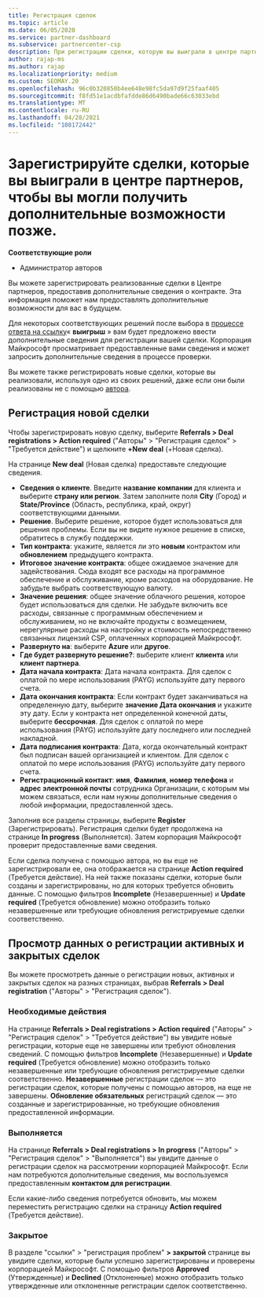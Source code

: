 ```yaml
---
title: Регистрация сделок
ms.topic: article
ms.date: 06/05/2020
ms.service: partner-dashboard
ms.subservice: partnercenter-csp
description: При регистрации сделки, которую вы выиграли в центре партнеров, она помогает корпорации Майкрософт предоставить вам больше возможностей в будущем.
author: rajap-ms
ms.author: rajap
ms.localizationpriority: medium
ms.custom: SEOMAY.20
ms.openlocfilehash: 96c0b320850b4ee648e98fc5da97d9f25faaf405
ms.sourcegitcommit: f8fd51e1acdbfafdde86d6490bade66c63033ebd
ms.translationtype: MT
ms.contentlocale: ru-RU
ms.lasthandoff: 04/28/2021
ms.locfileid: "108172442"
---
```

# <a name="register-deals-youve-won-in-partner-center-so-you-can-get-more-opportunities-later"></a>Зарегистрируйте сделки, которые вы выиграли в центре партнеров, чтобы вы могли получить дополнительные возможности позже.

**Соответствующие роли**

- Администратор авторов

Вы можете зарегистрировать реализованные сделки в Центре партнеров, предоставив дополнительные сведения о контракте. Эта информация поможет нам предоставлять дополнительные возможности для вас в будущем.

Для некоторых соответствующих решений после выбора в [процессе ответа на ссылку](manage-leads.md)« **выигрыш** » вам будет предложено ввести дополнительные сведения для регистрации вашей сделки. Корпорация Майкрософт просматривает предоставленные вами сведения и может запросить дополнительные сведения в процессе проверки.

Вы можете также регистрировать новые сделки, которые вы реализовали, используя одно из своих решений, даже если они были реализованы не с помощью [автора](referrals.md). 

## <a name="register-a-new-deal"></a>Регистрация новой сделки

Чтобы зарегистрировать новую сделку, выберите **Referrals > Deal registrations > Action required** ("Авторы" > "Регистрация сделок" > "Требуется действие") и щелкните **+New deal** (+Новая сделка).

На странице **New deal** (Новая сделка) предоставьте следующие сведения.

- **Сведения о клиенте**. Введите **название компании** для клиента и выберите **страну или регион**. Затем заполните поля **City** (Город) и **State/Province** (Область, республика, край, округ) соответствующими данными.
- **Решение**. Выберите решение, которое будет использоваться для решения проблемы. Если вы не видите нужное решение в списке, обратитесь в службу поддержки.
- **Тип контракта**: укажите, является ли это **новым** контрактом или **обновлением** предыдущего контракта.
- **Итоговое значение контракта**: общее ожидаемое значение для задействования. Сюда входят все расходы на программное обеспечение и обслуживание, кроме расходов на оборудование. Не забудьте выбрать соответствующую валюту.
- **Значение решения**: общее значение облачного решения, которое будет использоваться для сделки. Не забудьте включить все расходы, связанные с программным обеспечением и обслуживанием, но не включайте продукты с возмещением, нерегулярные расходы на настройку и стоимость непосредственно связанных лицензий CSP, оплаченных корпорацией Майкрософт.
- **Развернуто на**: выберите **Azure** или **другое**.
- **Где будет развернуто решение?**: выберите клиент **клиента** или **клиент партнера**.
- **Дата начала контракта**: Дата начала контракта. Для сделок с оплатой по мере использования (PAYG) используйте дату первого счета.
- **Дата окончания контракта**: Если контракт будет заканчиваться на определенную дату, выберите **значение Дата окончания** и укажите эту дату. Если у контракта нет определенной конечной даты, выберите **бессрочная**. Для сделок с оплатой по мере использования (PAYG) используйте дату последнего или последней накладной.
- **Дата подписания контракта**: Дата, когда окончательный контракт был подписан вашей организацией и клиентом. Для сделок с оплатой по мере использования (PAYG) используйте дату первого счета.
- **Регистрационный контакт**: **имя**, **Фамилия**, **номер телефона** и **адрес электронной почты** сотрудника Организации, с которым мы можем связаться, если нам нужны дополнительные сведения о любой информации, предоставленной здесь.

Заполнив все разделы страницы, выберите **Register** (Зарегистрировать). Регистрация сделки будет продолжена на странице **In progress** (Выполняется). Затем корпорация Майкрософт проверит предоставленные вами сведения.

Если сделка получена с помощью автора, но вы еще не зарегистрировали ее, она отображается на странице **Action required** (Требуется действие). На ней также показаны сделки, которые были созданы и зарегистрированы, но для которых требуется обновить данные. С помощью фильтров **Incomplete** (Незавершенные) и **Update required** (Требуется обновление) можно отобразить только незавершенные или требующие обновления регистрируемые сделки соответственно.

## <a name="viewing-active-and-closed-deal-registrations"></a>Просмотр данных о регистрации активных и закрытых сделок

Вы можете просмотреть данные о регистрации новых, активных и закрытых сделок на разных страницах, выбрав **Referrals > Deal registration** ("Авторы" > "Регистрация сделок").

### <a name="action-required"></a>Необходимые действия

На странице **Referrals > Deal registrations > Action required** ("Авторы" > "Регистрация сделок" > "Требуется действие") вы увидите новые регистрации, которые еще не завершены или требуют обновления сведений. С помощью фильтров **Incomplete** (Незавершенные) и **Update required** (Требуется обновление) можно отобразить только незавершенные или требующие обновления регистрируемые сделки соответственно. **Незавершенные** регистрации сделок — это регистрации сделок, которые получены с помощью авторов, на еще не завершены. **Обновление обязательных** регистраций сделок — это созданные и зарегистрированные, но требующие обновления предоставленной информации.

### <a name="in-progress"></a>Выполняется

На странице **Referrals > Deal registrations > In progress** ("Авторы" > "Регистрация сделок" > "Выполняется") вы увидите данные о регистрации сделок на рассмотрении корпорацией Майкрософт. Если нам потребуются дополнительные сведения, мы воспользуемся предоставленным **контактом для регистрации**.

Если какие-либо сведения потребуется обновить, мы можем переместить регистрацию сделки на страницу **Action required** (Требуется действие).

### <a name="closed"></a>Закрытое

В разделе "ссылки" > "регистрация проблем" **> закрытой** странице вы увидите сделки, которые были успешно зарегистрированы и проверены корпорацией Майкрософт. С помощью фильтров **Approved** (Утвержденные) и **Declined** (Отклоненные) можно отобразить только утвержденные или отклоненные регистрации сделок соответственно.

